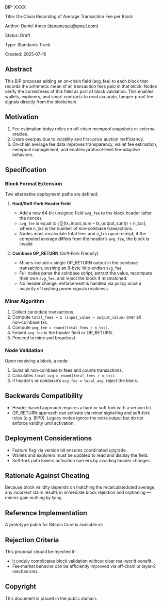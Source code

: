 BIP:        XXXX

Title:      On‑Chain Recording of Average Transaction Fee per Block

Author:     Daniel Ames (danamesuk@gmail.com)

Status:     Draft

Type:       Standards Track

Created:    2025‑07‑16

## Abstract

This BIP proposes adding an on‑chain field (avg_fee) to each block that records the arithmetic mean of all transaction fees paid in that block.  Nodes verify the correctness of this field as part of block validation.  This enables wallets, explorers, and smart contracts to read accurate, tamper‑proof fee signals directly from the blockchain.

## Motivation

1. Fee estimation today relies on off‑chain mempool snapshots or external oracles.  
2. Users overpay due to volatility and first‑price auction inefficiency.  
3. On‑chain average fee data improves transparency, wallet fee estimation, mempool management, and enables protocol‑level fee‑adaptive behaviors.

## Specification

### Block Format Extension

Two alternative deployment paths are defined:

1. **Hard/Soft‑Fork Header Field**  
   - Add a new 64‑bit unsigned field `avg_fee` to the block header (after the nonce).  
   - `avg_fee` is equal to ⌊(∑(tx_input_sum – tx_output_sum)) ÷ n_txs⌉, where n_txs is the number of non‑coinbase transactions.  
   - Nodes must recalculate total fees and n_txs upon receipt; if the computed average differs from the header’s `avg_fee`, the block is invalid.

2. **Coinbase OP_RETURN** (Soft‑Fork Friendly)  
   - Miners include a single OP_RETURN output in the coinbase transaction, pushing an 8‑byte little‑endian `avg_fee`.  
   - Full nodes parse the coinbase script, extract the value, recompute their own `avg_fee`, and reject the block if mismatched.  
   - No header change; enforcement is handled via policy once a majority of hashing power signals readiness.

### Miner Algorithm

1. Collect candidate transactions.  
2. Compute `total_fees = Σ (input_value – output_value)` over all non‑coinbase txs.  
3. Compute `avg_fee = round(total_fees / n_txs)`.  
4. Embed `avg_fee` in the header field or OP_RETURN.  
5. Proceed to mine and broadcast.

### Node Validation

Upon receiving a block, a node:

1. Sums all non‑coinbase tx fees and counts transactions.  
2. Calculates `local_avg = round(total_fees / n_txs)`.  
3. If header’s or coinbase’s `avg_fee ≠ local_avg`, reject the block.

## Backwards Compatibility

- Header‑based approach requires a hard or soft fork with a version bit.  
- OP_RETURN approach can activate via miner signalling and soft‑fork rules (e.g. BIP9). Legacy nodes ignore the extra output but do not enforce validity until activation.

## Deployment Considerations

- Feature flag via version bit ensures coordinated upgrade.  
- Wallets and explorers must be updated to read and display the field.  
- Soft‑fork path lowers activation barriers by avoiding header changes.

## Rationale Against Cheating

Because block validity depends on matching the recalculateduted average, any incorrect claim results in immediate block rejection and orphaning — miners gain nothing by lying.

## Reference Implementation

A prototype patch for Bitcoin Core is available at:  


## Rejection Criteria

This proposal should be rejected if:

- It unduly complicates block validation without clear real‑world benefit.  
- Fee‑market behavior can be efficiently improved via off‑chain or layer‑2 mechanisms.

## Copyright

This document is placed in the public domain.  
